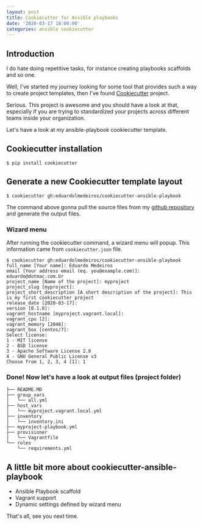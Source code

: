 ```yaml
---
layout: post
title: Cookiecutter for Ansible playbooks
date: '2020-03-17 18:00:00'
categories: ansible cookiecutter
---
```


## Introduction

I do hate doing repetitive tasks, for instance creating playbooks scaffolds and so one.

Well, I've started my journey looking for some tool that provides such a way to create project templates, then I've found [Cookiecutter](https://cookiecutter.readthedocs.io/) project.

Serious. This project is awesome and you should have a look at that, especially if you are trying to standardized your projects across different teams inside your organization.

Let's have a look at my ansible-playbook cookiecutter template.

## Cookiecutter installation

```shell
$ pip install cookiecutter
```

## Generate a new Cookiecutter template layout

```shell
$ cookiecutter gh:eduardolmedeiros/cookiecutter-ansible-playbook
```

The command above gonna pull the source files from my [github repository](https://github.com/eduardolmedeiros/cookiecutter-ansible-playbook) and generate the output files.

### Wizard menu

After running the cookiecutter command, a wizard menu will popup.
This information came from `cookiecutter.json` file.

```shell
$ cookiecutter gh:eduardolmedeiros/cookiecutter-ansible-playbook
full_name [Your name]: Eduardo Medeiros
email [Your address email (eq. you@example.com)]: eduardo@dotmac.com.br
project_name [Name of the project]: myproject
project_slug [myproject]:
project_short_description [A short description of the project]: This is my first cookiecutter project
release_date [2020-03-17]:
version [0.1.0]:
vagrant_hostname [myproject.vagrant.local]:
vagrant_cpu [2]:
vagrant_memory [2048]:
vagrant_box [centos/7]:
Select license:
1 - MIT license
2 - BSD license
3 - Apache Software License 2.0
4 - GNU General Public License v3
Choose from 1, 2, 3, 4 [1]: 1
```

### Done! Now let's have a look at output files (project folder)

```shell
├── README.MD
├── group_vars
│   └── all.yml
├── host_vars
│   └── myproject.vagrant.local.yml
├── inventory
│   └── inventory.ini
├── myproject-playbook.yml
├── provisioner
│   └── Vagrantfile
└── roles
    └── requirements.yml
```

## A little bit more about cookiecutter-ansible-playbook

* Ansible Playbook scaffold
* Vagrant support
* Dynamic settings defined by wizard menu


That's all, see you next time.